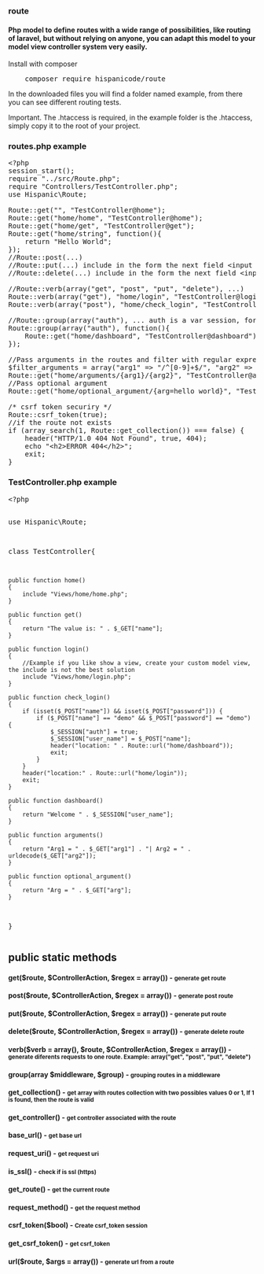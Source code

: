 <h3>route</h3>
<h4>Php model to define routes with a wide range of possibilities, like routing of laravel, but without relying on anyone, you can adapt this model to your model view controller system very easily.</h4>

<p>Install with composer</p>
<pre>
	composer require hispanicode/route
</pre>

<p>In the downloaded files you will find a folder named example, from there you can see different routing tests.</p>
<p>Important. The .htaccess is required, in the example folder is the .htaccess, simply copy it to the root of your project.</p>

<h3>routes.php example</h3>

<pre>
&lt;?php 
session_start();
require "../src/Route.php";
require "Controllers/TestController.php";
use Hispanic\Route;

Route::get("", "TestController@home");
Route::get("home/home", "TestController@home");
Route::get("home/get", "TestController@get");
Route::get("home/string", function(){
	return "Hello World";
});
//Route::post(...)
//Route::put(...) include in the form the next field &lt;input type="hidden" name="_method" value="put" /&gt;
//Route::delete(...) include in the form the next field &lt;input type="hidden" name="_method" value="delete" /&gt;

//Route::verb(array("get", "post", "put", "delete"), ...)
Route::verb(array("get"), "home/login", "TestController@login");
Route::verb(array("post"), "home/check_login", "TestController@check_login");

//Route::group(array("auth"), ... auth is a var session, for example: $_SESSION["auth"] = true, if the sessions exists these routes are availables
Route::group(array("auth"), function(){
	Route::get("home/dashboard", "TestController@dashboard");
});

//Pass arguments in the routes and filter with regular expressions
$filter_arguments = array("arg1" =&gt; "/^[0-9]+$/", "arg2" =&gt; "/^[a-z\s]+$/i");
Route::get("home/arguments/{arg1}/{arg2}", "TestController@arguments", $filter_arguments);
//Pass optional argument
Route::get("home/optional_argument/{arg=hello world}", "TestController@optional_argument");

/* csrf token securiry */
Route::csrf_token(true);
//if the route not exists
if (array_search(1, Route::get_collection()) === false) {
	header("HTTP/1.0 404 Not Found", true, 404);
	echo "&lt;h2&gt;ERROR 404&lt;/h2&gt;";
	exit;
}
</pre>

<h3>TestController.php example</h3>
<pre>
&lt;?php

use Hispanic\Route;

class TestController{
	
	public function home()
	{
		include "Views/home/home.php";
	}
	
	public function get()
	{
		return "The value is: " . $_GET["name"];
	}
	
	public function login()
	{
		//Example if you like show a view, create your custom model view, the include is not the best solution
		include "Views/home/login.php";
	}
	
	public function check_login()
	{
		if (isset($_POST["name"]) && isset($_POST["password"])) {
			if ($_POST["name"] == "demo" && $_POST["password"] == "demo") {
				$_SESSION["auth"] = true;
				$_SESSION["user_name"] = $_POST["name"];
				header("location: " . Route::url("home/dashboard"));
				exit;
			}
		}
		header("location:" . Route::url("home/login"));
		exit;
	}
	
	public function dashboard()
	{
		return "Welcome " . $_SESSION["user_name"];
	}
	
	public function arguments()
	{
		return "Arg1 = " . $_GET["arg1"] . "| Arg2 = " . urldecode($_GET["arg2"]);
	}
	
	public function optional_argument()
	{
		return "Arg = " . $_GET["arg"];
	}
	
}
</pre>

<h2>public static methods</h2>
<h4>get($route, $ControllerAction, $regex = array()) - <small>generate get route</small></h4>
<h4>post($route, $ControllerAction, $regex = array()) - <small>generate post route</small></h4>
<h4>put($route, $ControllerAction, $regex = array()) - <small>generate put route</small></h4>
<h4>delete($route, $ControllerAction, $regex = array()) - <small>generate delete route</small></h4>
<h4>verb($verb = array(), $route, $ControllerAction, $regex = array()) - <small>generate diferents requests to one route. Example: array("get", "post", "put", "delete")</small></h4>
<h4>group(array $middleware, $group) - <small>grouping routes in a middleware</small></h4>
<h4>get_collection() - <small>get array with routes collection with two possibles values 0 or 1, If 1 is found, then the route is valid</small></h4>
<h4>get_controller() - <small>get controller associated with the route</small></h4>
<h4>base_url() - <small>get base url</small></h4>
<h4>request_uri() - <small>get request uri</small></h4>
<h4>is_ssl() - <small>check if is ssl (https)</small></h4>
<h4>get_route() - <small>get the current route</small></h4>
<h4>request_method() - <small>get the request method</small></h4>
<h4>csrf_token($bool) - <small>Create csrf_token session</small></h4>
<h4>get_csrf_token() - <small>get csrf_token</small></h4>
<h4>url($route, $args = array()) - <small>generate url from a route</small></h4>
